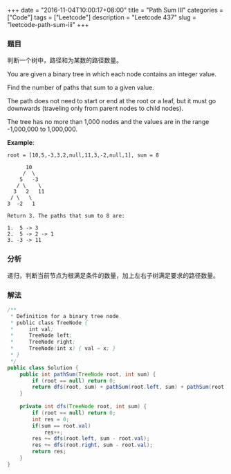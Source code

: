 +++
date = "2016-11-04T10:00:17+08:00"
title = "Path Sum III"
categories = ["Code"]
tags = ["Leetcode"]
description = "Leetcode 437"
slug = "leetcode-path-sum-iii"
+++

### 题目

判断一个树中，路径和为某数的路径数量。

You are given a binary tree in which each node contains an integer value.

Find the number of paths that sum to a given value.

The path does not need to start or end at the root or a leaf, but it must go downwards (traveling only from parent nodes to child nodes).

The tree has no more than 1,000 nodes and the values are in the range -1,000,000 to 1,000,000.

__Example__:

```console
root = [10,5,-3,3,2,null,11,3,-2,null,1], sum = 8

      10
     /  \
    5   -3
   / \    \
  3   2   11
 / \   \
3  -2   1

Return 3. The paths that sum to 8 are:

1.  5 -> 3
2.  5 -> 2 -> 1
3. -3 -> 11
```

### 分析

递归，判断当前节点为根满足条件的数量，加上左右子树满足要求的路径数量。

### 解法

```java
/**
 * Definition for a binary tree node.
 * public class TreeNode {
 *     int val;
 *     TreeNode left;
 *     TreeNode right;
 *     TreeNode(int x) { val = x; }
 * }
 */
public class Solution {
    public int pathSum(TreeNode root, int sum) {
        if (root == null) return 0;
        return dfs(root, sum) + pathSum(root.left, sum) + pathSum(root.right, sum);
    }
    
    private int dfs(TreeNode root, int sum) {
        if (root == null) return 0;
        int res = 0;
        if(sum == root.val)
            res++;
        res += dfs(root.left, sum - root.val);
        res += dfs(root.right, sum - root.val);
        return res;
    }
}
```
